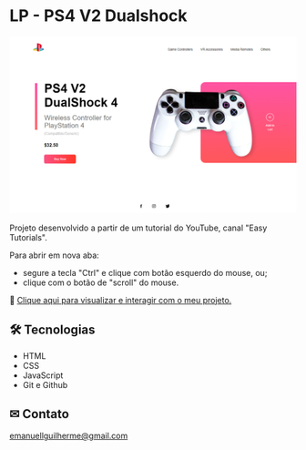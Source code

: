 # LP - PS4 V2 Dualshock

![preview](./.github/preview.png)

Projeto desenvolvido a partir de um tutorial do YouTube, canal "Easy Tutorials".

Para abrir em nova aba: 
- segure a tecla "Ctrl" e clique com botão esquerdo do mouse, ou;
- clique com o botão de "scroll" do mouse.


🔗 [Clique aqui para visualizar e interagir com o meu projeto.](https://guilhermeemanuell.github.io/lp-ps4-dualshock/)


## 🛠 Tecnologias

- HTML
- CSS
- JavaScript
- Git e Github

## ✉ Contato

emanuellguilherme@gmail.com
